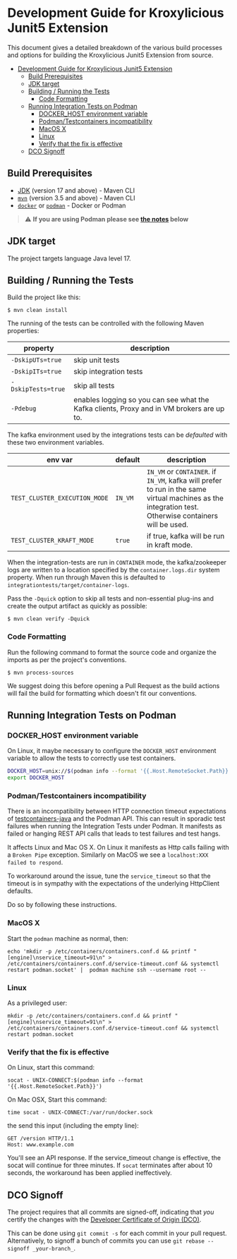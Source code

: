# Development Guide for Kroxylicious Junit5 Extension

This document gives a detailed breakdown of the various build processes and options for building the Kroxylicious Junit5 Extension from source.

<!-- TOC -->
* [Development Guide for Kroxylicious Junit5 Extension](#development-guide-for-kroxylicious-junit5-extension)
  * [Build Prerequisites](#build-prerequisites)
  * [JDK target](#jdk-target)
  * [Building / Running the Tests](#building--running-the-tests)
    * [Code Formatting](#code-formatting)
  * [Running Integration Tests on Podman](#running-integration-tests-on-podman)
    * [DOCKER_HOST environment variable](#dockerhost-environment-variable)
    * [Podman/Testcontainers incompatibility](#podmantestcontainers-incompatibility)
    * [MacOS X](#macos-x)
    * [Linux](#linux)
    * [Verify that the fix is effective](#verify-that-the-fix-is-effective)
  * [DCO Signoff](#dco-signoff) 
<!-- TOC -->

## Build Prerequisites

- [JDK](https://openjdk.org/projects/jdk/17/) (version 17 and above) - Maven CLI
- [`mvn`](https://maven.apache.org/index.html) (version 3.5 and above) - Maven CLI
- [`docker`](https://docs.docker.com/install/) or [`podman`](https://podman.io/docs/installation) - Docker or Podman

> :warning: **If you are using Podman please see [the notes](#running-integration-tests-on-podman) below**
> 
## JDK target

The project targets language Java level 17.

## Building / Running the Tests

Build the project like this:

```shell
$ mvn clean install
```

The running of the tests can be controlled with the following Maven properties:

| property           | description                                                                               |
|--------------------|-------------------------------------------------------------------------------------------|
| `-DskipUTs=true`   | skip unit tests                                                                           |
| `-DskipITs=true`   | skip integration tests                                                                    |
| `-DskipTests=true` | skip all tests                                                                            |
| `-Pdebug`          | enables logging so you can see what the Kafka clients, Proxy and in VM brokers are up to. |

The kafka environment used by the integrations tests can be _defaulted_ with these two environment variables.

| env var                       | default | description                                                                                                                             |
|-------------------------------|---------|-----------------------------------------------------------------------------------------------------------------------------------------|
| `TEST_CLUSTER_EXECUTION_MODE` | `IN_VM` | `IN_VM` or `CONTAINER`. if `IN_VM`, kafka will prefer to run in the same virtual machines as the integration test. Otherwise containers will be used. |
| `TEST_CLUSTER_KRAFT_MODE`     | `true`  | if true, kafka will be run in kraft mode.                                                                                               |

When the integration-tests are run in `CONTAINER` mode, the kafka/zookeeper logs are written to a location specified by
the `container.logs.dir`  system property. When run through Maven this is defaulted to `integrationtests/target/container-logs`.

Pass the `-Dquick` option to skip all tests and non-essential plug-ins and create the output artifact as quickly as possible:

```shell
$ mvn clean verify -Dquick
```

### Code Formatting

Run the following command to format the source code and organize the imports as per the project's conventions.

```shell
$ mvn process-sources
```
We suggest doing this before opening a Pull Request as the build actions will fail the build for formatting
which doesn't fit our conventions.

## Running Integration Tests on Podman

### DOCKER_HOST environment variable

On Linux, it maybe necessary to configure the `DOCKER_HOST` environment variable to allow the tests to correctly use test containers.

```bash
DOCKER_HOST=unix://$(podman info --format '{{.Host.RemoteSocket.Path}}')
export DOCKER_HOST
```

### Podman/Testcontainers incompatibility

There is an incompatibility between HTTP connection timeout expectations of 
[testcontainers-java](https://github.com/testcontainers/testcontainers-java) and the Podman API. This
can result in sporadic test failures when running the Integration Tests under Podman.  It manifests as
failed or hanging REST API calls that leads to test failures and test hangs.

It affects Linux and Mac OS X.
On Linux it manifests as Http calls failing with a `Broken Pipe` exception. 
Similarly on MacOS we see a `localhost:XXX failed to respond`.

To workaround around the issue, tune the `service_timeout` so that the timeout is in sympathy with the
expectations of the underlying HttpClient defaults.

Do so by following these instructions.

### MacOS X

Start the `podman` machine as normal, then:

```shell
echo 'mkdir -p /etc/containers/containers.conf.d && printf "[engine]\nservice_timeout=91\n" > /etc/containers/containers.conf.d/service-timeout.conf && systemctl restart podman.socket' |  podman machine ssh --username root --
```

### Linux

As a privileged user:

```shell
mkdir -p /etc/containers/containers.conf.d && printf "[engine]\nservice_timeout=91\n" > /etc/containers/containers.conf.d/service-timeout.conf && systemctl restart podman.socket
```

### Verify that the fix is effective

On Linux, start this command:
```shell
socat - UNIX-CONNECT:$(podman info --format '{{.Host.RemoteSocket.Path}}')
```
On Mac OSX, Start this command:
```shell
time socat - UNIX-CONNECT:/var/run/docker.sock
```
the send this input (including the empty line):
```
GET /version HTTP/1.1
Host: www.example.com

```

You'll see an API response.  If the service_timeout change is effective, the socat
will continue for three minutes.  If `socat` terminates after about 10 seconds, the workaround
has been applied ineffectively.

## DCO Signoff

The project requires that all commits are signed-off, indicating that _you_ certify the changes with the [Developer
Certificate of Origin (DCO)](./DCO).

This can be done using `git commit -s` for each commit
in your pull request. Alternatively, to signoff a bunch of commits you can use `git rebase --signoff _your-branch_`.
